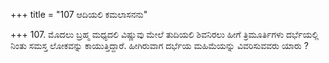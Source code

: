 +++
title = "107 ಆದಿಯಲಿ ಕಮಲಾಸನನು"

+++
107. ಮೊದಲು ಬ್ರಹ್ಮ ಮಧ್ಯದಲಿ ವಿಷ್ಣುವು ಮೇಲೆ ತುದಿಯಲಿ ಶಿವನಿರಲು ಹೀಗೆ ತ್ರಿಮೂರ್ತಿಗಳು ದರ್ಭೆಯಲ್ಲಿ ನಿಂತು ಸಮಸ್ತ ಲೋಕವನ್ನು ಕಾಯುತ್ತಿದ್ದಾರೆ. ಹೀಗಿರುವಾಗ ದರ್ಭೆಯ ಮಹಿಮೆಯನ್ನು ವಿವರಿಸುವವರು ಯಾರು ?